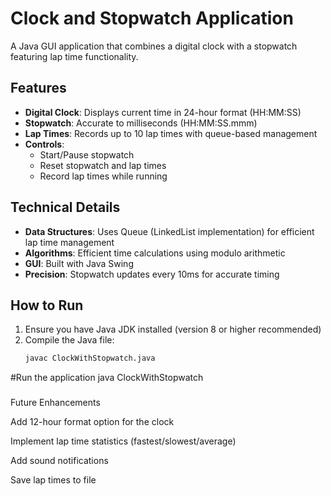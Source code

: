 # Clock and Stopwatch Application

A Java GUI application that combines a digital clock with a stopwatch featuring lap time functionality.

## Features

- **Digital Clock**: Displays current time in 24-hour format (HH:MM:SS)
- **Stopwatch**: Accurate to milliseconds (HH:MM:SS.mmm)
- **Lap Times**: Records up to 10 lap times with queue-based management
- **Controls**:
  - Start/Pause stopwatch
  - Reset stopwatch and lap times
  - Record lap times while running

## Technical Details

- **Data Structures**: Uses Queue (LinkedList implementation) for efficient lap time management
- **Algorithms**: Efficient time calculations using modulo arithmetic
- **GUI**: Built with Java Swing
- **Precision**: Stopwatch updates every 10ms for accurate timing

## How to Run

1. Ensure you have Java JDK installed (version 8 or higher recommended)
2. Compile the Java file:
   ```bash
   javac ClockWithStopwatch.java


#Run the application
java ClockWithStopwatch


###
Future Enhancements

Add 12-hour format option for the clock

Implement lap time statistics (fastest/slowest/average)

Add sound notifications

Save lap times to file


